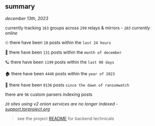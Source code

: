 
## summary
_december 13th, 2023_

currently tracking `163` groups across `299` relays & mirrors - _`103` currently online_

⏲ there have been `10` posts within the `last 24 hours`

🦈 there have been `131` posts within the `month of december`

🪐 there have been `1199` posts within the `last 90 days`

🏚 there have been `4446` posts within the `year of 2023`

🦕 there have been `9136` posts `since the dawn of ransomwatch`

there are `96` custom parsers indexing posts

_`20` sites using v2 onion services are no longer indexed - [support.torproject.org](https://support.torproject.org/onionservices/v2-deprecation/)_

> see the project [README](https://github.com/joshhighet/ransomwatch#ransomwatch--) for backend technicals
